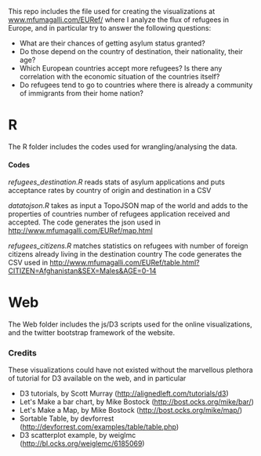 This repo includes the file used for creating the visualizations at www.mfumagalli.com/EURef/
where I analyze the flux of refugees in Europe, and in particular try to answer the following questions: 

* What are their chances of getting asylum status granted?
* Do those depend on the country of destination, their nationality, their age?
* Which European countries accept more refugees? Is there any correlation with the economic situation of the countries itself?
* Do refugees tend to go to countries where there is already a community of immigrants from their home nation?

# R
The R folder includes the codes used for wrangling/analysing the data.

#### Codes
*refugees_destination.R* reads stats of asylum applications and puts acceptance rates by country of origin and destination in a CSV

*datatojson.R* takes as input a TopoJSON map of the world and adds to the properties of countries number of refugees application received and accepted.
The code generates the json used in http://www.mfumagalli.com/EURef/map.html

*refugees_citizens.R* matches statistics on refugees with number of foreign citizens already living in the destination country
The code generates the CSV used in http://www.mfumagalli.com/EURef/table.html?CITIZEN=Afghanistan&SEX=Males&AGE=0-14

# Web
The Web folder includes the js/D3 scripts used for the online visualizations, and the twitter bootstrap framework of the website.

### Credits
These visualizations could have not existed without the marvellous plethora of tutorial for D3 available on the web, and in particular 

* D3 tutorials, by Scott Murray (http://alignedleft.com/tutorials/d3)
* Let's Make a bar chart, by Mike Bostock (http://bost.ocks.org/mike/bar/)
* Let's Make a Map, by Mike Bostock (http://bost.ocks.org/mike/map/)
* Sortable Table, by devforrest (http://devforrest.com/examples/table/table.php)
* D3 scatterplot example, by weiglmc (http://bl.ocks.org/weiglemc/6185069)